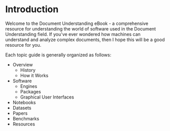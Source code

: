 # Introduction

Welcome to the Document Understanding eBook - a comprehensive resource for understanding the world of software used in the Document Understanding field. If you've ever wondered how machines can understand and analyze complex documents, then I hope this will be a good resource for you.

Each topic guide is generally organized as follows:

* Overview
    * History
    * How it Works
* Software
    * Engines
    * Packages
    * Graphical User Interfaces
* Notebooks
* Datasets
* Papers
* Benchmarks
* Resources
